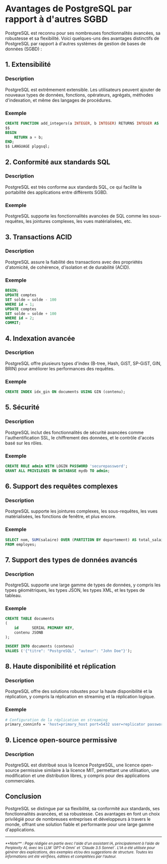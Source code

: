 # Avantages de PostgreSQL par rapport à d'autres SGBD

PostgreSQL est reconnu pour ses nombreuses fonctionnalités avancées, sa
robustesse et sa flexibilité. Voici quelques-uns
des avantages distinctifs de PostgreSQL par rapport à d'autres systèmes de
gestion de bases de données (SGBD) :

## 1. Extensibilité

### Description

PostgreSQL est extrêmement extensible. Les utilisateurs peuvent ajouter de
nouveaux types de données, fonctions,
opérateurs, agrégats, méthodes d'indexation, et même des langages de procédures.

### Exemple

```sql
CREATE FUNCTION add_integers(a INTEGER, b INTEGER) RETURNS INTEGER AS
$$
BEGIN
    RETURN a + b;
END;
$$ LANGUAGE plpgsql;
```

## 2. Conformité aux standards SQL

### Description

PostgreSQL est très conforme aux standards SQL, ce qui facilite la portabilité
des applications entre différents SGBD.

### Exemple

PostgreSQL supporte les fonctionnalités avancées de SQL comme les sous-requêtes,
les jointures complexes, les vues
matérialisées, etc.

## 3. Transactions ACID

### Description

PostgreSQL assure la fiabilité des transactions avec des propriétés d'atomicité,
de cohérence, d'isolation et de
durabilité (ACID).

### Exemple

```sql
BEGIN;
UPDATE comptes
SET solde = solde - 100
WHERE id = 1;
UPDATE comptes
SET solde = solde + 100
WHERE id = 2;
COMMIT;
```

## 4. Indexation avancée

### Description

PostgreSQL offre plusieurs types d'index (B-tree, Hash, GiST, SP-GiST, GIN,
BRIN) pour améliorer les performances des
requêtes.

### Exemple

```sql
CREATE INDEX idx_gin ON documents USING GIN (contenu);
```

## 5. Sécurité

### Description

PostgreSQL inclut des fonctionnalités de sécurité avancées comme
l'authentification SSL, le chiffrement des données, et
le contrôle d'accès basé sur les rôles.

### Exemple

```sql
CREATE ROLE admin WITH LOGIN PASSWORD 'securepassword';
GRANT ALL PRIVILEGES ON DATABASE mydb TO admin;
```

## 6. Support des requêtes complexes

### Description

PostgreSQL supporte les jointures complexes, les sous-requêtes, les vues
matérialisées, les fonctions de fenêtre, et
plus encore.

### Exemple

```sql
SELECT nom, SUM(salaire) OVER (PARTITION BY departement) AS total_salaire
FROM employes;
```

## 7. Support des types de données avancés

### Description

PostgreSQL supporte une large gamme de types de données, y compris les types
géométriques, les types JSON, les types XML, et les types de tableau.

### Exemple

```sql
CREATE TABLE documents
(
    id      SERIAL PRIMARY KEY,
    contenu JSONB
);

INSERT INTO documents (contenu)
VALUES ('{"titre": "PostgreSQL", "auteur": "John Doe"}');
```

## 8. Haute disponibilité et réplication

### Description

PostgreSQL offre des solutions robustes pour la haute disponibilité et la
réplication, y compris la réplication en streaming et la réplication logique.

### Exemple

```bash
# Configuration de la réplication en streaming
primary_conninfo = 'host=primary_host port=5432 user=replicator password=securepassword'
```

## 9. Licence open-source permissive

### Description

PostgreSQL est distribué sous la licence PostgreSQL, une licence open-source
permissive similaire à la licence MIT, permettant une utilisation, une
modification et une distribution libres, y compris pour des applications
commerciales.

## Conclusion

PostgreSQL se distingue par sa flexibilité, sa conformité aux standards, ses
fonctionnalités avancées, et sa robustesse. Ces avantages en font un choix
privilégié pour de nombreuses entreprises et développeurs à travers le monde,
offrant une solution fiable et performante pour une large gamme d'applications.


-------
<small>
   <cite>
      **Note** : Page rédigée en partie avec l'aide d'un assistant IA, principalement
      à l'aide de Perplexity AI, avec les LLM `GPT-4 Omni` et `Claude 3.5 Sonnet`. L'IA
      a été utilisée pour générer des explications, des exemples et/ou des suggestions de
      structure. Toutes les informations ont été vérifiées, éditées et complétées par
      l'auteur.
   </cite>
</small>